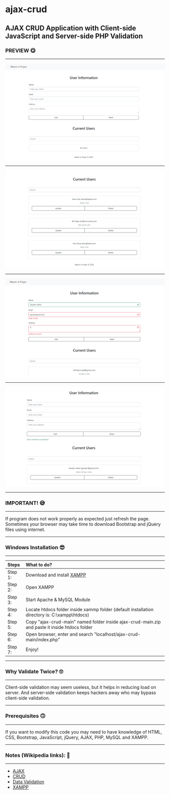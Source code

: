 <!--

ajax-crud: readme.md
Licensed under MIT (https://github.com/wasimapinjari/ajax-crud/blob/main/LICENSE)

-->

# ajax-crud

## AJAX CRUD Application with Client-side JavaScript and Server-side PHP Validation

### PREVIEW 😋
___
![Main Interface](img/preview-1.png)
___
![Users](img/preview-2.png)
___
![Validation](img/preview-3.png)
___
![If Valid Data Entered](img/preview-4.png)
___
### IMPORTANT! 😅
___
If program does not work properly as expected just refresh the page. Sometimes your browser may take time to download Bootstrap and jQuery files using internet.
___
### Windows Installation 😎
___

Steps | What to do?
|:-|:-
| Step 1: | Download and install [XAMPP](https://www.apachefriends.org/download.html)
| Step 2: | Open XAMPP
| Step 3: | Start Apache & MySQL Module
| Step 4: | Locate htdocs folder inside xammp folder (default installation directory is: C:\xampp\htdocs)
| Step 5: | Copy "ajax-crud-main" named folder inside ajax-crud-main.zip and paste it inside htdocs folder
| Step 6: | Open browser, enter and search "localhost/ajax-crud-main/index.php"
| Step 7: | Enjoy!
___
### Why Validate Twice? 🙄
___
Client-side validation may seem useless, but it helps in reducing load on server. And server-side validation keeps hackers away who may bypass client-side validation.
___
### Prerequisites 🙃
___
If you want to modify this code you may need to have knowledge of HTML, CSS, Bootstrap, JavaScript, jQuery, AJAX, PHP, MySQL and XAMPP.
___
### Notes (Wikipedia links): 🧐
___
* [AJAX](https://en.wikipedia.org/wiki/Ajax_(programming))<br>
* [CRUD](https://en.wikipedia.org/wiki/Create,_read,_update_and_delete)<br>
* [Data Validation](https://en.wikipedia.org/wiki/Data_validation)
* [XAMPP](https://en.wikipedia.org/wiki/XAMPP)
